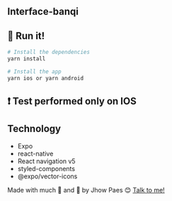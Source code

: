 ## Interface-banqi

## :iphone: Run it!

```bash
# Install the dependencies
yarn install

# Install the app
yarn ios or yarn android

```

## :exclamation: Test performed only on IOS

## Technology

- Expo
- react-native
- React navigation v5
- styled-components
- @expo/vector-icons



Made with much :purple_heart: and :muscle: by Jhow Paes :blush: <a href="https://www.linkedin.com/in/jhowpaes/">Talk to me!</a>
